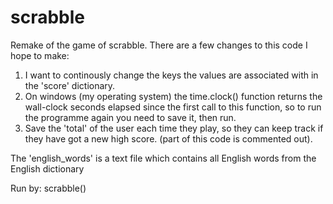 # scrabble
Remake of the game of scrabble. There are a few changes to this code I hope to make:
1) I want to continously change the keys the values are associated with in the 'score' dictionary. 
2) On windows (my operating system) the time.clock() function returns the wall-clock seconds elapsed since the first call to this function, so to run the programme again you need to save it, then run. 
3) Save the 'total' of the user each time they play, so they can keep track if they have got a new high score. (part of this code is commented out). 

The 'english_words' is a text file which contains all English words from the English dictionary

Run by: scrabble()


